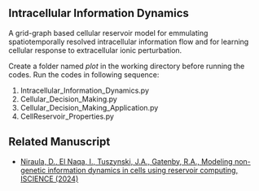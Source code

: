 ## Intracellular Information Dynamics
A grid-graph based cellular reservoir model for emmulating spatiotemporally resolved intracellular information flow and for learning cellular response to extracellular ionic perturbation.

Create a folder named _plot_ in the working directory before running the codes. Run the codes in following sequence:
1. Intracellular_Information_Dynamics.py
2. Cellular_Decision_Making.py
3. Cellular_Decision_Making_Application.py
4. CellReservoir_Properties.py

## Related Manuscript
- [Niraula, D., El Naqa, I., Tuszynski, J.A., Gatenby, R.A., Modeling non-genetic
information dynamics in cells using reservoir computing, ISCIENCE (2024)](https://doi.org/10.1016/j.isci.2024.109614)
